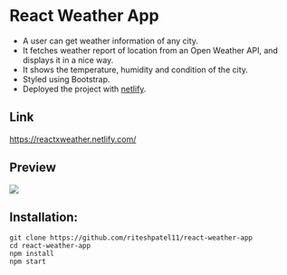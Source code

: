 # React Weather App

- A user can get weather information of any city.
- It fetches weather report of location from an Open Weather API, and displays it in a nice way.
- It shows the temperature, humidity and condition of the city.
- Styled using Bootstrap.
- Deployed the project with [netlify](https://www.netlify.com/).

## Link

https://reactxweather.netlify.com/

## Preview

![](https://extraimage.com/images/2019/10/11/image60849f61dc57d1c8.png)

## Installation:

```
git clone https://github.com/riteshpatel11/react-weather-app
cd react-weather-app
npm install
npm start
```
